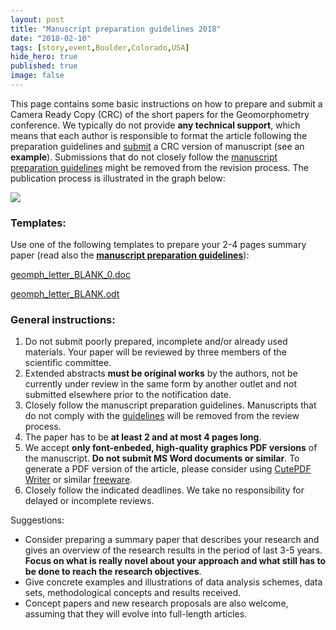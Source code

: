 ```yaml
---
layout: post
title: "Manuscript preparation guidelines 2018"
date: "2018-02-10"
tags: [story,event,Boulder,Colorado,USA]
hide_hero: true
published: true
image: false
---
```


This page contains some basic instructions on how to prepare and submit a Camera Ready Copy (CRC) of the short papers for the Geomorphometry conference. We typically do not provide **any technical support**, which means that each author is responsible to format the article following the preparation guidelines and [submit](https://easychair.org/cfp/Geomorphometry_2018) a CRC version of manuscript (see an **example**). Submissions that do not closely follow the [manuscript preparation guidelines]({{site.baseurl}}/uploads/pdf/geomorph_letter_guides.pdf) might be removed from the revision process. The publication process is illustrated in the graph below:

 ![]({{site.baseurl}}/uploads/img/posts/fig_manuscript_submission_guidelines.jpg)

### Templates:

Use one of the following templates to prepare your 2-4 pages summary paper (read also the [**manuscript preparation guidelines**]({{site.baseurl}}/uploads/pdf/geomorph_letter_guides.pdf)):

[geomph\_letter\_BLANK\_0.doc]({{site.baseurl}}/uploads/doc/geomph_letter_BLANK_0.doc)

[geomph\_letter\_BLANK.odt]({{site.baseurl}}/uploads/doc/geomph_letter_BLANK.odt)

### General instructions:

1. Do not submit poorly prepared, incomplete and/or already used materials. Your paper will be reviewed by three members of the scientific committee.
2. Extended abstracts **must be original works** by the authors, not be currently under review in the same form by another outlet and not submitted elsewhere prior to the notification date.
3. Closely follow the manuscript preparation guidelines. Manuscripts that do not comply with the [guidelines]({{site.baseurl}}/uploads/pdf/geomorph_letter_guides.pdf) will be removed from the review process.
4. The paper has to be **at least 2 and at most 4 pages long**.
5. We accept **only font-enbeded, high-quality graphics PDF versions** of the manuscript. **Do not submit MS Word documents or similar**. To generate a PDF version of the article, please consider using [CutePDF Writer](http://www.cutepdf.com/Products/CutePDF/writer.asp) or similar [freeware](http://www.google.nl/search?q=print+word+to+pdf).
6. Closely follow the indicated deadlines. We take no responsibility for delayed or incomplete reviews.

Suggestions:

- Consider preparing a summary paper that describes your research and gives an overview of the research results in the period of last 3-5 years. **Focus on what is really novel about your approach and what still has to be done to reach the research objectives**.
- Give concrete examples and illustrations of data analysis schemes, data sets, methodological concepts and results received.
- Concept papers and new research proposals are also welcome, assuming that they will evolve into full-length articles.
